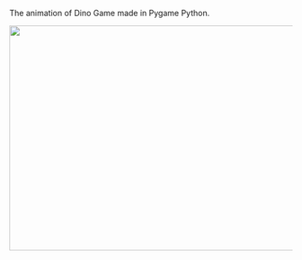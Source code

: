 The animation of Dino Game made in Pygame Python.

<img src="DinoGame.gif" width="585px" height="400px">
